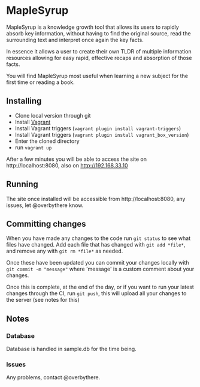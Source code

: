 # MapleSyrup

MapleSyrup is a knowledge growth tool that allows its users to rapidly absorb key information, without having to find the original source, read the surrounding text and interpret once again the key facts.

In essence it allows a user to create their own TLDR of multiple information resources allowing for easy rapid, effective recaps and absorption of those facts.

You will find MapleSyrup most useful when learning a new subject for the first time or reading a book.


## Installing
* Clone local version through git
* Install [Vagrant](http://vagrantup.com/)
* Install Vagrant triggers (`vagrant plugin install vagrant-triggers`)
* Install Vagrant triggers (`vagrant plugin install vagrant_box_version`)
* Enter the cloned directory
* run `vagrant up`

After a few minutes you will be able to access the site on http://localhost:8080, also on http://192.168.33.10

## Running
The site once installed will be accessible from http://localhost:8080, any issues, let @overbythere know.

## Committing changes
When you have made any changes to the code run `git status` to see what files have changed. Add each file that has changed with `git add *file*`, and remove any with `git rm *file*` as needed.

Once these have been updated you can commit your changes locally with `git commit -m "message"` where 'message' is a custom comment about your changes.

Once this is complete, at the end of the day, or if you want to run your latest changes through the CI, run `git push`, this will upload all your changes to the server (see notes for this)

## Notes
### Database
Database is handled in sample.db for the time being.

### Issues
Any problems, contact @overbythere.


